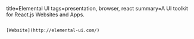 title=Elemental UI
tags=presentation, browser, react
summary=A UI toolkit for React.js Websites and Apps.
~~~~~~

[Website](http://elemental-ui.com/)

